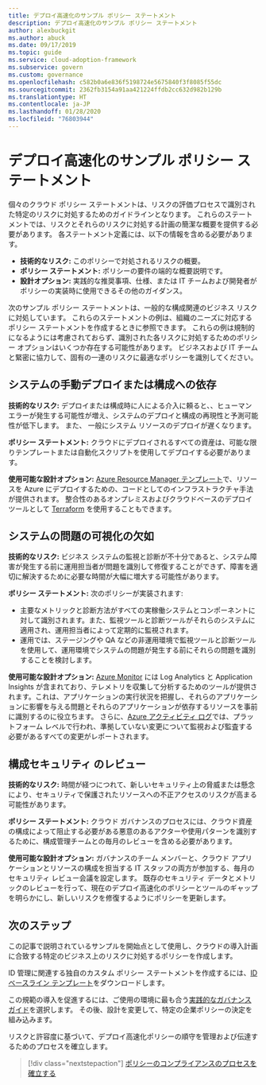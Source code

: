 ```yaml
---
title: デプロイ高速化のサンプル ポリシー ステートメント
description: デプロイ高速化のサンプル ポリシー ステートメント
author: alexbuckgit
ms.author: abuck
ms.date: 09/17/2019
ms.topic: guide
ms.service: cloud-adoption-framework
ms.subservice: govern
ms.custom: governance
ms.openlocfilehash: c582b0a6e836f5198724e5675840f3f8085f55dc
ms.sourcegitcommit: 2362fb3154a91aa421224ffdb2cc632d982b129b
ms.translationtype: HT
ms.contentlocale: ja-JP
ms.lasthandoff: 01/28/2020
ms.locfileid: "76803944"
---
```

# <a name="deployment-acceleration-sample-policy-statements"></a>デプロイ高速化のサンプル ポリシー ステートメント

個々のクラウド ポリシー ステートメントは、リスクの評価プロセスで識別された特定のリスクに対処するためのガイドラインとなります。 これらのステートメントでは、リスクとそれらのリスクに対処する計画の簡潔な概要を提供する必要があります。 各ステートメント定義には、以下の情報を含める必要があります。

- **技術的なリスク:** このポリシーで対処されるリスクの概要。
- **ポリシー ステートメント:** ポリシーの要件の端的な概要説明です。
- **設計オプション:** 実践的な推奨事項、仕様、または IT チームおよび開発者がポリシーの実装時に使用できるその他のガイダンス。

次のサンプル ポリシー ステートメントは、一般的な構成関連のビジネス リスクに対処しています。 これらのステートメントの例は、組織のニーズに対応するポリシー ステートメントを作成するときに参照できます。 これらの例は規制的になるようには考慮されておらず、識別された各リスクに対処するためのポリシー オプションはいくつか存在する可能性があります。 ビジネスおよび IT チームと緊密に協力して、固有の一連のリスクに最適なポリシーを識別してください。

## <a name="reliance-on-manual-deployment-or-configuration-of-systems"></a>システムの手動デプロイまたは構成への依存

**技術的なリスク:** デプロイまたは構成時に人による介入に頼ると、、ヒューマン エラーが発生する可能性が増え、システムのデプロイと構成の再現性と予測可能性が低下します。 また、 一般にシステム リソースのデプロイが遅くなります。

**ポリシー ステートメント:** クラウドにデプロイされるすべての資産は、可能な限りテンプレートまたは自動化スクリプトを使用してデプロイする必要があります。

**使用可能な設計オプション:** [Azure Resource Manager テンプレート](https://docs.microsoft.com/azure/azure-resource-manager/template-deployment-overview)で、リソースを Azure にデプロイするための、コードとしてのインフラストラクチャ手法が提供されます。 整合性のあるオンプレミスおよびクラウドベースのデプロイ ツールとして [Terraform](https://docs.microsoft.com/azure/terraform/terraform-overview) を使用することもできます。

## <a name="lack-of-visibility-into-system-issues"></a>システムの問題の可視化の欠如

**技術的なリスク:** ビジネス システムの監視と診断が不十分であると、システム障害が発生する前に運用担当者が問題を識別して修復することができず、障害を適切に解決するために必要な時間が大幅に増大する可能性があります。

**ポリシー ステートメント:** 次のポリシーが実装されます:

- 主要なメトリックと診断方法がすべての実稼働システムとコンポーネントに対して識別されます。また、監視ツールと診断ツールがそれらのシステムに適用され、運用担当者によって定期的に監視されます。
- 運用では、ステージングや QA などの非運用環境で監視ツールと診断ツールを使用して、運用環境でシステムの問題が発生する前にそれらの問題を識別することを検討します。

**使用可能な設計オプション:** [Azure Monitor](https://docs.microsoft.com/azure/azure-monitor) には Log Analytics と Application Insights が含まれており、テレメトリを収集して分析するためのツールが提供されます。これは、アプリケーションの実行状況を把握し、それらのアプリケーションに影響を与える問題とそれらのアプリケーションが依存するリソースを事前に識別するのに役立ちます。 さらに、[Azure アクティビティ ログ](https://docs.microsoft.com/azure/azure-monitor/platform/activity-logs-overview)では、プラットフォーム レベルで行われ、準拠していない変更について監視および監査する必要があるすべての変更がレポートされます。

## <a name="configuration-security-reviews"></a>構成セキュリティ のレビュー

**技術的なリスク:** 時間が経つにつれて、新しいセキュリティ上の脅威または懸念により、セキュリティで保護されたリソースへの不正アクセスのリスクが高まる可能性があります。

**ポリシー ステートメント:** クラウド ガバナンスのプロセスには、クラウド資産の構成によって阻止する必要がある悪意のあるアクターや使用パターンを識別するために、構成管理チームとの毎月のレビューを含める必要があります。

**使用可能な設計オプション:** ガバナンスのチーム メンバーと、クラウド アプリケーションとリソースの構成を担当する IT スタッフの両方が参加する、毎月のセキュリティ レビュー会議を設定します。 既存のセキュリティ データとメトリックのレビューを行って、現在のデプロイ高速化のポリシーとツールのギャップを明らかにし、新しいリスクを修復するようにポリシーを更新します。

## <a name="next-steps"></a>次のステップ

この記事で説明されているサンプルを開始点として使用し、クラウドの導入計画に合致する特定のビジネス上のリスクに対処するポリシーを作成します。

ID 管理に関連する独自のカスタム ポリシー ステートメントを作成するには、[ID ベースライン テンプレート](../identity-baseline/template.md)をダウンロードします。

この規範の導入を促進するには、ご使用の環境に最も合う[実践的なガバナンス ガイド](../guides/index.md)を選択します。 その後、設計を変更して、特定の企業ポリシーの決定を組み込みます。

リスクと許容度に基づいて、デプロイ高速化ポリシーの順守を管理および伝達するためのプロセスを確立します。

> [!div class="nextstepaction"]
> [ポリシーのコンプライアンスのプロセスを確立する](./compliance-processes.md)
